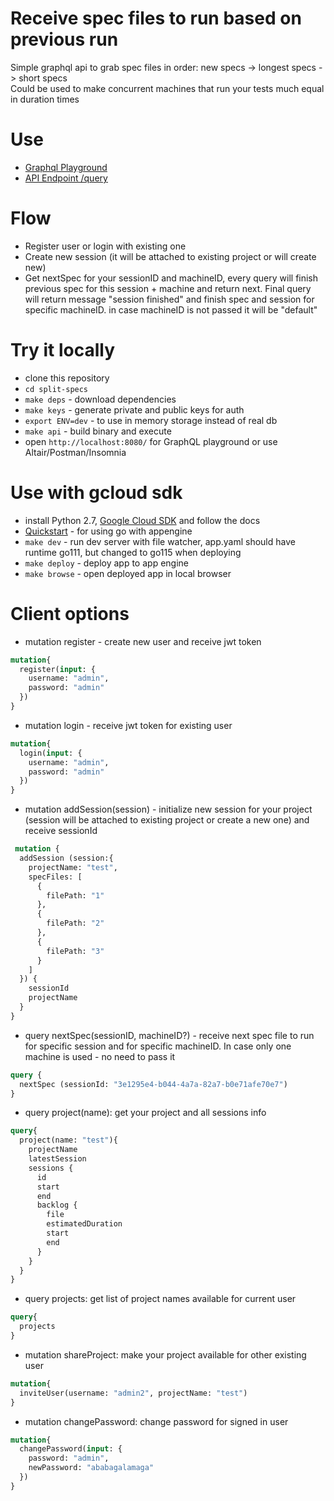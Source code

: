 # Receive spec files to run based on previous run
Simple graphql api to grab spec files in order: new specs -> longest specs -> short specs  
Could be used to make concurrent machines that run your tests much equal in duration times

# Use
 - [Graphql Playground](https://split-specs.appspot.com/playground)
 - [API Endpoint /query](https://split-specs.appspot.com/query)

# Flow
 - Register user or login with existing one
 - Create new session (it will be attached to existing project or will create new)
 - Get nextSpec for your sessionID and machineID, every query will finish previous spec for this session + machine and return next. Final query will return message "session finished" and finish spec and session for specific machineID. in case machineID is not passed it will be "default"

# Try it locally
 - clone this repository  
 - `cd split-specs`  
 - `make deps` - download dependencies
 - `make keys` - generate private and public keys for auth
 - `export ENV=dev` - to use in memory storage instead of real db
 - `make api` - build binary and execute  
 - open `http://localhost:8080/` for GraphQL playground or use Altair/Postman/Insomnia  

# Use with gcloud sdk
 - install Python 2.7, [Google Cloud SDK](https://cloud.google.com/sdk/docs/install) and follow the docs
 - [Quickstart](https://cloud.google.com/appengine/docs/standard/go/quickstart) - for using go with appengine 
 - `make dev` - run dev server with file watcher, app.yaml should have runtime go111, but changed to go115 when deploying
 - `make deploy` - deploy app to app engine
 - `make browse` - open deployed app in local browser

# Client options
  - mutation register - create new user and receive jwt token
```graphql
mutation{
  register(input: {
    username: "admin",
    password: "admin"
  })
}
 ```

   - mutation login - receive jwt token for existing user
```graphql
mutation{
  login(input: {
    username: "admin",
    password: "admin"
  })
}
 ```

 - mutation addSession(session) - initialize new session for your project (session will be attached to existing project or create a new one) and receive sessionId
```graphql
 mutation {
  addSession (session:{
    projectName: "test",
    specFiles: [
      {
        filePath: "1"
      },
      {
        filePath: "2"
      },
      {
        filePath: "3"
      }
    ]
  }) {
    sessionId
    projectName
  }
}
 ```

 - query nextSpec(sessionID, machineID?) - receive next spec file to run for specific session and for specific machineID. In case only one machine is used - no need to pass it
```graphql
query {
  nextSpec (sessionId: "3e1295e4-b044-4a7a-82a7-b0e71afe70e7")
}
 ```

  - query project(name): get your project and all sessions info
```graphql
query{
  project(name: "test"){
    projectName
    latestSession
    sessions {
      id
      start
      end
      backlog {
        file
        estimatedDuration
        start
        end
      }
    }
  }
}
```

  - query projects: get list of project names available for current user
```graphql
query{
  projects
}
```

  - mutation shareProject: make your project available for other existing user
```graphql
mutation{
  inviteUser(username: "admin2", projectName: "test")
}
```

  - mutation changePassword: change password for signed in user
```graphql
mutation{
  changePassword(input: {
    password: "admin",
    newPassword: "ababagalamaga"
  })
} 

```
